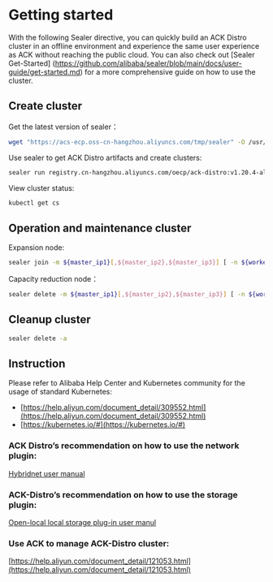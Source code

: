 # Getting started

With the following Sealer directive, you can quickly build an ACK Distro cluster in an offline environment and experience the same user experience as ACK without reaching the public cloud. You can also check out  [Sealer Get-Started] (https://github.com/alibaba/sealer/blob/main/docs/user-guide/get-started.md) for a more comprehensive guide on how to use the cluster.

## Create cluster
Get the latest version of sealer：
```bash
wget "https://acs-ecp.oss-cn-hangzhou.aliyuncs.com/tmp/sealer" -O /usr/bin/sealer && chmod +x /usr/bin/sealer 
```
Use sealer to get ACK Distro artifacts and create clusters:
```bash
sealer run registry.cn-hangzhou.aliyuncs.com/oecp/ack-distro:v1.20.4-aliyun.1-alpha5 -m ${master_ip1}[,${master_ip2},${master_ip3}] [ -n ${worker_ip1}...] -p password
```
View cluster status:
```bash
kubectl get cs
```

## Operation and maintenance cluster
Expansion node:
```bash
sealer join -m ${master_ip1}[,${master_ip2},${master_ip3}] [ -n ${worker_ip1}...]
```
Capacity reduction node：
```bash
sealer delete -m ${master_ip1}[,${master_ip2},${master_ip3}] [ -n ${worker_ip1}...]
```

## Cleanup cluster
```bash
sealer delete -a
```

## Instruction
Please refer to Alibaba Help Center and Kubernetes community for the usage of standard Kubernetes:
- [https://help.aliyun.com/document_detail/309552.html](https://help.aliyun.com/document_detail/309552.html)
- [https://kubernetes.io/#](https://kubernetes.io/#)

### ACK Distro’s recommendation on how to use the network plugin:
[Hybridnet user manual](https://github.com/alibaba/hybridnet/wiki)

### ACK-Distro’s recommendation on how to use the storage plugin:
[Open-local local storage plug-in user manul](https://github.com/alibaba/open-local/blob/main/docs/user-guide/user-guide_zh_CN.md)

### Use ACK to manage ACK-Distro cluster:
[https://help.aliyun.com/document_detail/121053.html](https://help.aliyun.com/document_detail/121053.html)
